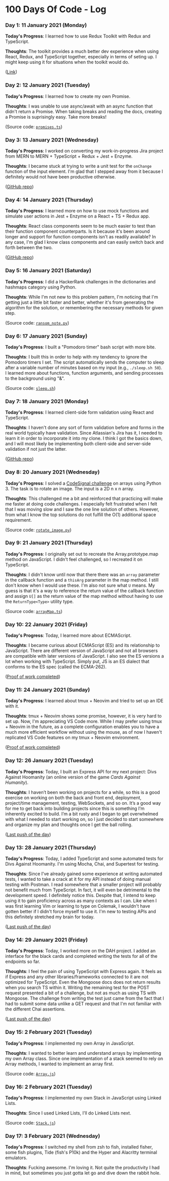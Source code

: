 # 100 Days Of Code - Log

<!-- ### Day 0: February 30, 2016 (Example 1)
##### (delete me or comment me out)

**Today's Progress**: Fixed CSS, worked on canvas functionality for the app.

**Thoughts:** I really struggled with CSS, but, overall, I feel like I am slowly getting better at it. Canvas is still new for me, but I managed to figure out some basic functionality.

**Link to work:** [Calculator App](http://www.example.com)

### Day 0: February 30, 2016 (Example 2)
##### (delete me or comment me out)

**Today's Progress**: Fixed CSS, worked on canvas functionality for the app.

**Thoughts**: I really struggled with CSS, but, overall, I feel like I am slowly getting better at it. Canvas is still new for me, but I managed to figure out some basic functionality.

**Link(s) to work**: [Calculator App](http://www.example.com) -->

### Day 1: 11 January 2021 (Monday)

**Today's Progress**: I learned how to use Redux Toolkit with Redux and TypeScript.

**Thoughts**: The toolkit provides a much better dev experience when using React, Redux, and TypeScript together, especially in terms of seting up. I might keep using it for situations when the toolkit would do.

([Link](https://github.com/caldric/react-redux-practice/tree/main/redux-typescript))

### Day 2: 12 January 2021 (Tuesday)

**Today's Progress**: I learned how to create my own Promise.

**Thoughts**: I was unable to use async/await with an async function that didn't return a Promise. When taking breaks and reading the docs, creating a Promise is suprisingly easy. Take more breaks!

(Source code: [`promises.ts`](https://github.com/caldric/100-days-of-code/blob/master/exercises/promises.ts))

### Day 3: 13 January 2021 (Wednesday)

**Today's Progress**: I worked on converting my work-in-progress Jira project from MERN to MERN + TypeScript + Redux + Jest + Enzyme.

**Thoughts**: I became stuck at trying to write a unit test for the `onChange` function of the input element. I'm glad that I stepped away from it because I definitely would not have been productive otherwise.

([GitHub repo](https://github.com/caldric/jira-clone))

### Day 4: 14 January 2021 (Thursday)

**Today's Progress**: I learned more on how to use mock functions and simulate user actions in Jest + Enzyme on a React + TS + Redux app.

**Thoughts**: React class components seem to be much easier to test than their function component counterparts. Is it because it's been around longer and support for function components isn't as readily available? In any case, I'm glad I know class components and can easily switch back and forth between the two.

([GitHub repo](https://github.com/caldric/jira-clone))

### Day 5: 16 January 2021 (Saturday)

**Today's Progress**: I did a HackerRank challenges in the dictionaries and hashmaps category using Python.

**Thoughts**: While I'm not new to this problem pattern, I'm noticing that I'm getting just a little bit faster and better, whether it's from generating the algorithm for the solution, or remembering the necessary methods for given step.

(Source code: [`ransom_note.py`](https://github.com/caldric/dsa/blob/main/ransom_note.py))

### Day 6: 17 January 2021 (Sunday)

**Today's Progress**: I built a "Pomodoro timer" bash script with more bite.

**Thoughts**: I built this in order to help with my tendency to ignore the Pomodoro timers I set. The script automatically sends the computer to sleep after a variable number of minutes based on my input (e.g., `./sleep.sh 50`). I learned more about functions, function arguments, and sending processes to the background using "&".

(Source code: [`sleep.sh`](https://github.com/caldric/config/blob/main/scripts/sleep.sh))

### Day 7: 18 January 2021 (Monday)

**Today's Progress**: I learned client-side form validation using React and TypeScript.

**Thoughts**: I haven't done any sort of form validation before and forms in the real world typically have validation. Since Atlassian's Jira has it, I needed to learn it in order to incorporate it into my clone. I think I got the basics down, and I will most likely be implementing both client-side and server-side validation if not just the latter.

([GitHub repo](https://github.com/caldric/100-days-of-code/tree/master/exercises/client-side-form-validation/src))

### Day 8: 20 January 2021 (Wednesday)

**Today's Progress**: I solved a [CodeSignal challenge](https://app.codesignal.com/interview-practice/task/5A8jwLGcEpTPyyjTB/description) on arrays using Python 3. The task is to rotate an image. The input is a 2D n x n array.

**Thoughts**: This challenged me a bit and reinforced that practicing will make me faster at doing code challenges. I especially felt frustrated when I felt that I was moving slow and I saw the one line solution of others. However, from what I know the top solutions do not fulfill the O(1) additional space requirement.

(Source code: [`rotate_image.py`](https://github.com/caldric/dsa/blob/main/rotate_image.py))

### Day 9: 21 January 2021 (Thursday)

**Today's Progress**: I originally set out to recreate the Array.prototype.map method on JavaScript. I didn't feel challenged, so I recreated it on TypeScript.

**Thoughts**: I didn't know until now that there there was an `array` parameter in the callback function and a `thisArg` parameter in the map method. I still don't know when I would use these. I'm also not sure what `U` means. My guess is that it's a way to reference the return value of the callback function and assign `U[]` as the return value of the map method without having to use the `ReturnType<Type>` utility type.

(Source code: [`arrayMap.ts`](https://github.com/caldric/100-days-of-code/blob/master/exercises/arrayMap.ts))

### Day 10: 22 January 2021 (Friday)

**Today's Progress**: Today, I learned more about ECMAScript.

**Thoughts**: I became curious about ECMAScript (ES) and its relationship to JavaScript. There are different version of JavaScript and not all browsers are compatible with later versions of JavaScript. I also see the ES versions a lot when working with TypeScript. Simply put, JS is an ES dialect that conforms to the ES spec (called the ECMA-262).

([Proof of work completed](https://www.linkedin.com/feed/update/urn:li:share:6758566287993032704))

### Day 11: 24 January 2021 (Sunday)

**Today's Progress**: I learned about tmux + Neovim and tried to set up an IDE with it.

**Thoughts**: tmux + Neovim shows some promise, however, it is very hard to set up. Now, I'm appreciating VS Code more. While I may prefer using tmux + Neovim in the future, as a complete configuration enables you to have a much more efficient workflow without using the mouse, as of now I haven't replicated VS Code features on my tmux + Neovim environment.

([Proof of work completed](https://www.linkedin.com/feed/update/urn:li:share:6759545762801094656))

### Day 12: 26 January 2021 (Tuesday)

**Today's Progress**: Today, I built an Express API for my next project: Divs Against Hoomanity (an online version of the game _Cards Against Humanity_).

**Thoughts**: I haven’t been working on projects for a while, so this is a good exercise on working on both the back and front end, deployment, project/time management, testing, WebSockets, and so on. It’s a good way for me to get back into building projects since this is something I’m inherently excited to build. I’m a bit rusty and I began to get overwhelmed with what I needed to start working on, so I just decided to start somewhere and organize my plan and thoughts once I get the ball rolling.

([Last push of the day](https://github.com/caldric/divs-against-hoomanity-api/commit/525787e86ce9816ab8bc31b654d997fe99c78ccb))

### Day 13: 28 January 2021 (Thursday)

**Today's Progress**: Today, I added TypeScript and some automated tests for Divs Against Hoomanity. I'm using Mocha, Chai, and Supertest for testing.

**Thoughts**: Since I've already gained some experience at writing automated tests, I wanted to take a crack at it for my API instead of doing manual testing with Postman. I read somewhere that a smaller project will probably not benefit much from TypeScript. In fact, it will even be detrimental to the development speed. I definitely notice this. Despite that, I intend to keep using it to gain proficiency across as many contexts as I can. Like when I was first learning Vim or learning to type on Colemak, I wouldn't have gotten better if I didn't force myself to use it. I'm new to testing APIs and this definitely stretched my brain for today.

([Last push of the day](https://github.com/caldric/divs-against-hoomanity-api/commit/b8089b513326a4d9981f97780e25950fd9901625))

### Day 14: 29 January 2021 (Friday)

**Today's Progress**: Today, I worked more on the DAH project. I added an interface for the black cards and completed writing the tests for all of the endpoints so far.

**Thoughts**: I feel the pain of using TypeScript with Express again. It feels as if Express and any other libraries/frameworks connected to it are not optimized for TypeScript. Even the Mongoose docs does not return results when you search TS within it. Writing the remaining test for the POST request presented a bit of a challenge, but not as much as using TS with Mongoose. The challenge from writing the test just came from the fact that I had to submit some data unlike a GET request and that I'm not familiar with the different Chai assertions.

([Last push of the day](https://github.com/caldric/divs-against-hoomanity-api/commit/a01b73933eb972d3cc6f210b7f45484fc49415c5))

### Day 15: 2 February 2021 (Tuesday)

**Today's Progress**: I implemented my own Array in JavaScript.

**Thoughts**: I wanted to better learn and understand arrays by implementing my own Array class. Since one implementation of a stack seemed to rely on Array methods, I wanted to implement an array first.

(Source code: [`Array.js`](https://github.com/caldric/100-days-of-code/blob/master/exercises/Array.js))

### Day 16: 2 February 2021 (Tuesday)

**Today's Progress**: I implemented my own Stack in JavaScript using Linked Lists.

**Thoughts**: Since I used Linked Lists, I'll do Linked Lists next.

(Source code: [`Stack.js`](https://github.com/caldric/100-days-of-code/blob/master/exercises/Stack.js))

### Day 17: 3 February 2021 (Wednesday)

**Today's Progress**: I switched my shell from zsh to fish, installed fisher, some fish plugins, Tide (fish's P10k) and the Hyper and Alacritty terminal emulators.

**Thoughts**: Fucking awesome. I'm loving it. Not quite the productivity I had in mind, but sometimes you just gotta let go and dive down the rabbit hole.

